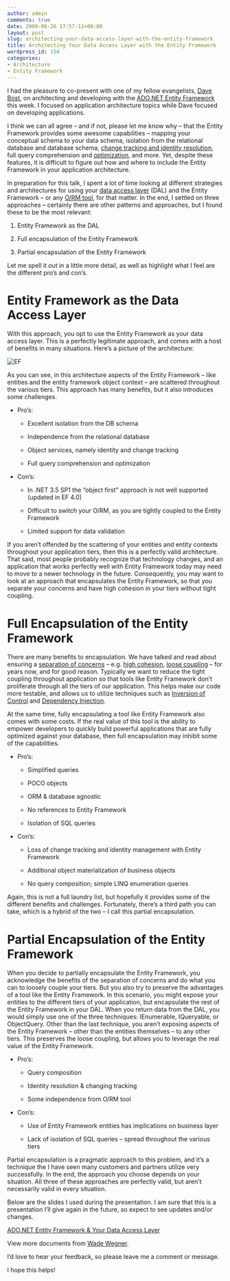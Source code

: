 ```yaml
---
author: admin
comments: true
date: 2009-06-26 17:57:12+00:00
layout: post
slug: architecting-your-data-access-layer-with-the-entity-framework
title: Architecting Your Data Access Layer with the Entity Framework
wordpress_id: 154
categories:
- Architecture
- Entity Framework
---
```


I had the pleasure to co-present with one of my fellow evangelists, [Dave Bost](http://davebost.com/blog/), on architecting and developing with the [ADO.NET Entity Framework](http://www.bing.com/search?q=ADO.NET+Entity+Framework+&form=QBRE&qs=n) this week. I focused on application architecture topics while Dave focused on developing applications.

 

I think we can all agree – and if not, please let me know why – that the Entity Framework provides some awesome capabilities – mapping your conceptual schema to your data schema, isolation from the relational database and database schema, [change tracking and identity resolution](http://msdn.microsoft.com/en-us/library/bb896269.aspx), full query comprehension and [optimization](http://blogs.msdn.com/adonet/archive/2008/03/27/ado-net-entity-framework-performance-comparison.aspx), and more. Yet, despite these features, it is difficult to figure out how and where to include the Entity Framework in your application architecture.

 

In preparation for this talk, I spent a lot of time looking at different strategies and architectures for using your [data access layer](http://www.bing.com/search?q=data+access+layer&mkt=en-us&FORM=IE8SRC) (DAL) and the Entity Framework – or any [O/RM tool](http://www.bing.com/search?q=object-relational+mapping&form=QBRE&qs=n), for that matter. In the end, I settled on three approaches – certainly there are other patterns and approaches, but I found these to be the most relevant:

 

  
  1. Entity Framework as the DAL 
   
  2. Full encapsulation of the Entity Framework 
   
  3. Partial encapsulation of the Entity Framework 
 

Let me spell it out in a little more detail, as well as highlight what I feel are the different pro’s and con’s.

 

# Entity Framework as the Data Access Layer

 

With this approach, you opt to use the Entity Framework as your data access layer. This is a perfectly legitimate approach, and comes with a host of benefits in many situations. Here’s a picture of the architecture:

 

![EF](http://images.wadewegner.com/wordpress/2010/04/EF.png)

 

As you can see, in this architecture aspects of the Entity Framework – like entities and the entity framework object context – are scattered throughout the various tiers. This approach has many benefits, but it also introduces some challenges.

 

- Pro’s:

 

  
  * Excellent isolation from the DB schema 
   
  * Independence from the relational database 
   
  * Object services, namely identity and change tracking 
   
  * Full query comprehension and optimization 
 

- Con’s:

 

  
  * In .NET 3.5 SP1 the “object first” approach is not well supported (updated in EF 4.0) 
   
  * Difficult to switch your O/RM, as you are tightly coupled to the Entity Framework 
   
  * Limited support for data validation 
 

If you aren’t offended by the scattering of your entities and entity contexts throughout your application tiers, then this is a perfectly valid architecture. That said, most people probably recognize that technology changes, and an application that works perfectly well with Entity Framework today may need to move to a newer technology in the future. Consequently, you may want to look at an approach that encapsulates the Entity Framework, so that you separate your concerns and have high cohesion in your tiers without tight coupling.

 

# Full Encapsulation of the Entity Framework

 

There are many benefits to encapsulation. We have talked and read about ensuring a [separation of concerns](http://www.bing.com/search?q=separation+of+concerns&mkt=en-us&FORM=IE8SRC) – e.g. [high cohesion](http://en.wikipedia.org/wiki/Cohesion_(computer_science)), [loose coupling](http://en.wikipedia.org/wiki/Loose_coupling) – for years now, and for good reason. Typically we want to reduce the tight coupling throughout application so that tools like Entity Framework don’t proliferate through all the tiers of our application. This helps make our code more testable, and allows us to utilize techniques such as [Inversion of Control](http://en.wikipedia.org/wiki/Inversion_of_control) and [Dependency Injection](http://en.wikipedia.org/wiki/Dependency_injection).

 

At the same time, fully encapsulating a tool like Entity Framework also comes with some costs. If the real value of this tool is the ability to empower developers to quickly build powerful applications that are fully optimized against your database, then full encapsulation may inhibit some of the capabilities.

 

- Pro’s:

 

  
  * Simplified queries 
   
  * POCO objects 
   
  * ORM & database agnostic 
   
  * No references to Entity Framework 
   
  * Isolation of SQL queries 
 

- Con’s:

 

  
  * Loss of change tracking and identity management with Entity Framework 
   
  * Additional object materialization of business objects 
   
  * No query composition; simple LINQ enumeration queries 
 

Again, this is not a full laundry list, but hopefully it provides some of the different benefits and challenges. Fortunately, there’s a third path you can take, which is a hybrid of the two – I call this partial encapsulation.

 

# Partial Encapsulation of the Entity Framework

 

When you decide to partially encapsulate the Entity Framework, you acknowledge the benefits of the separation of concerns and do what you can to loosely couple your tiers. But you also try to preserve the advantages of a tool like the Entity Framework. In this scenario, you might expose your entities to the different tiers of your application, but encapsulate the rest of the Entity Framework in your DAL. When you return data from the DAL, you would simply use one of the three techniques: IEnumerable, IQueryable, or ObjectQuery. Other than the last technique, you aren’t exposing aspects of the Entity Framework – other than the entities themselves – to any other tiers. This preserves the loose coupling, but allows you to leverage the real value of the Entity Framework.

 

- Pro’s:

 

  
  * Query composition 
   
  * Identity resolution & changing tracking 
   
  * Some independence from O/RM tool 
 

- Con’s:

 

  
  * Use of Entity Framework entities has implications on business layer 
   
  * Lack of isolation of SQL queries – spread throughout the various tiers 
 

Partial encapsulation is a pragmatic approach to this problem, and it’s a technique the I have seen many customers and partners utilize very successfully. In the end, the approach you choose depends on your situation. All three of these approaches are perfectly valid, but aren’t necessarily valid in every situation.

 

Below are the slides I used during the presentation. I am sure that this is a presentation I’ll give again in the future, so expect to see updates and/or changes.

 

[ADO.NET Entity Framework & Your Data Access Layer](http://www.slideshare.net/wwegner/adonet-entity-framework-your-data-access-layer?type=powerpoint)    

View more documents from [Wade Wegner](http://www.slideshare.net/wwegner).

 

I’d love to hear your feedback, so please leave me a comment or message.

 

I hope this helps!
